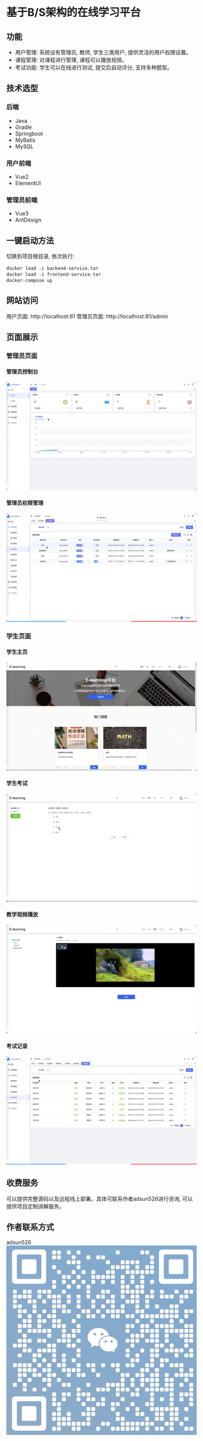 # 基于B/S架构的在线学习平台
## 功能
- 用户管理: 系统设有管理员, 教师, 学生三类用户, 提供灵活的用户权限设置。
- 课程管理: 对课程进行管理, 课程可以播放视频。
- 考试功能: 学生可以在线进行测试, 提交后自动评分, 支持多种题型。

## 技术选型
### 后端
- Java 
- Gradle
- Springboot
- MyBatis
- MySQL

### 用户前端
- Vue2
- ElementUI

### 管理员前端
- Vue3
- AntDesign

## 一键启动方法
切换到项目根目录, 依次执行:

    docker load -i backend-service.tar
    docker load -i frontend-service.tar
    docker-compose up

## 网站访问
用户页面: http://localhost:81
管理员页面: http://localhost:81/admin

## 页面展示
### 管理员页面
#### 管理员控制台
![管理员控制台](./images/admin-home.png)
#### 管理员权限管理
![管理员权限](./images/admin-auth.png)
### 学生页面
#### 学生主页
![学生主页](./images/user-home.png)
#### 学生考试
![学生考试](./images/user-exam.png)
#### 教学视频播放
![学生视频](./images/user-mediaplay.png)
#### 考试记录
![学生视频](./images/user-record.png)


## 收费服务
可以提供完整源码以及远程线上部署。具体可联系作者adsun526进行咨询, 可以提供项目定制讲解服务。

## 作者联系方式
adsun526
![二维码](./images/author.png)
